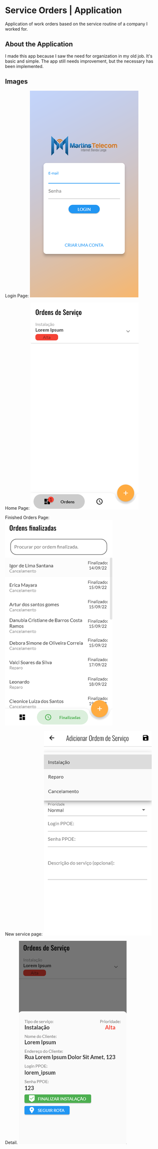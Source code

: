 # Service Orders | Application
Application of work orders based on the service routine of a company I worked for.

## About the Application
I made this app because I saw the need for organization in my old job. It's basic and simple.
The app still needs improvement, but the necessary has been implemented.

## Images
Login Page:
![Login page](/assets/img/login_page.png)

Home Page:
![Home page](/assets/img/home_page.png)

Finished Orders Page:
![Finished Orders Page](/assets/img/finish_orders_page.png)

New service page: 
![Finished Orders Page](/assets/img/new_orders_page.png)

Detail.
![Detail Page](/assets/img/datail_page.png)
